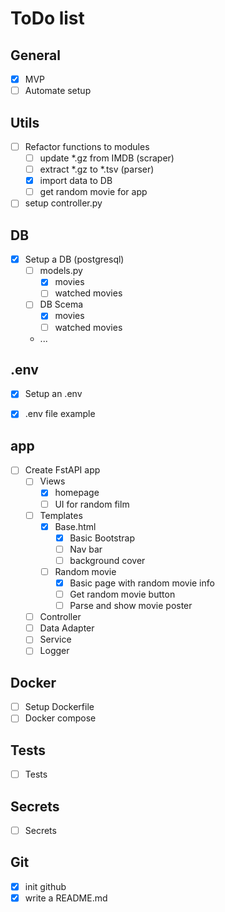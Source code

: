 # ToDo list

## General
- [x] MVP
- [ ] Automate setup

## Utils
- [ ] Refactor functions to modules
  - [ ] update *.gz from IMDB (scraper)
  - [ ] extract *.gz to *.tsv (parser)
  - [x] import data to DB
  - [ ] get random movie for app
- [ ] setup controller.py

## DB
- [x] Setup a DB (postgresql)
  - [ ] models.py
    - [x] movies
    - [ ] watched movies
  - [ ] DB Scema
    - [x] movies
    - [ ] watched movies
  - ...

## .env
- [x] Setup an .env
- [x] .env file example


## app
- [ ] Create FstAPI app
  - [ ] Views
    - [x] homepage
    - [ ] UI for random film
  - [ ] Templates 
    - [x] Base.html
      - [x] Basic Bootstrap
      - [ ] Nav bar
      - [ ] background cover
    - [ ] Random movie
      - [x] Basic page with random movie info
      - [ ] Get random movie button
      - [ ] Parse and show movie poster
  - [ ] Controller
  - [ ] Data Adapter
  - [ ] Service
  - [ ] Logger

## Docker
- [ ] Setup Dockerfile
- [ ] Docker compose

## Tests
- [ ] Tests

## Secrets
- [ ] Secrets

## Git
- [x] init github
- [x] write a README.md